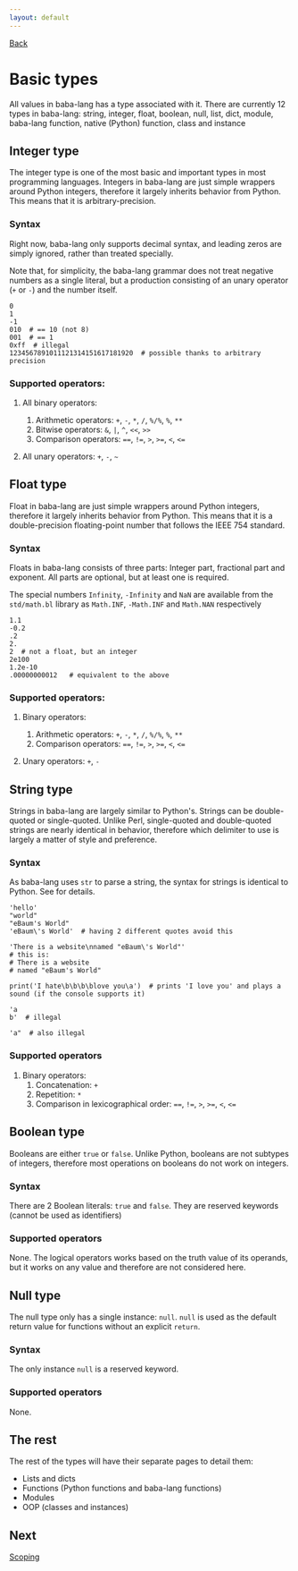 ```yaml
---
layout: default
---
```



[Back](index.md)


# Basic types

All values in baba-lang has a type associated with it. There are currently 12 types in baba-lang: string, integer, float, boolean, null, list, dict, module, baba-lang function, native (Python) function, class and instance


## Integer type

The integer type is one of the most basic and important types in most programming languages. Integers in baba-lang are just simple wrappers around Python integers, therefore it largely inherits behavior from Python. This means that it is arbitrary-precision.

### Syntax

Right now, baba-lang only supports decimal syntax, and leading zeros are simply ignored, rather than treated specially.

Note that, for simplicity, the baba-lang grammar does not treat negative numbers as a single literal, but a production consisting of an unary operator (`+` or `-`) and the number itself.
```
0
1
-1
010  # == 10 (not 8)
001  # == 1
0xff  # illegal
1234567891011121314151617181920  # possible thanks to arbitrary precision
```

### Supported operators:

1. All binary operators:
    1. Arithmetic operators: `+`, `-`, `*`, `/`, `%/%`, `%`, `**`
    2. Bitwise operators: `&`, `|`, `^`, `<<`, `>>`
    3. Comparison operators: `==`, `!=`, `>`, `>=`, `<`, `<=`

2. All unary operators: `+`, `-`, `~`


## Float type

Float in baba-lang are just simple wrappers around Python integers, therefore it largely inherits behavior from Python. This means that it is a double-precision floating-point number that follows the IEEE 754 standard.

### Syntax

Floats in baba-lang consists of three parts: Integer part, fractional part and exponent. All parts are optional, but at least one is required.

The special numbers `Infinity`, `-Infinity` and `NaN` are available from the `std/math.bl` library as `Math.INF`, `-Math.INF` and `Math.NAN` respectively
```
1.1
-0.2
.2
2.
2  # not a float, but an integer
2e100
1.2e-10
.00000000012   # equivalent to the above
```

### Supported operators:

1. Binary operators:
    1. Arithmetic operators: `+`, `-`, `*`, `/`, `%/%`, `%`, `**`
    2. Comparison operators: `==`, `!=`, `>`, `>=`, `<`, `<=`

2. Unary operators: `+`, `-`


## String type

Strings in baba-lang are largely similar to Python's. Strings can be double-quoted or single-quoted. Unlike Perl, single-quoted and double-quoted strings are nearly identical in behavior, therefore which delimiter to use is largely a matter of style and preference.

### Syntax

As baba-lang uses `str` to parse a string, the syntax for strings is identical to Python. See [](https://docs.python.org/3/reference/lexical_analysis.html#strings) for details.

```
'hello'
"world"
"eBaum's World"
'eBaum\'s World'  # having 2 different quotes avoid this

'There is a website\nnamed "eBaum\'s World"'
# this is:
# There is a website
# named "eBaum's World"

print('I hate\b\b\b\blove you\a')  # prints 'I love you' and plays a sound (if the console supports it)

'a
b'  # illegal

'a"  # also illegal
```

### Supported operators

1. Binary operators:
    1. Concatenation: `+`
    2. Repetition: `*`
    3. Comparison in lexicographical order: `==`, `!=`, `>`, `>=`, `<`, `<=`


## Boolean type

Booleans are either `true` or `false`. Unlike Python, booleans are not subtypes of integers, therefore most operations on booleans do not work on integers.

### Syntax

There are 2 Boolean literals: `true` and `false`. They are reserved keywords (cannot be used as identifiers)

### Supported operators

None. The logical operators works based on the truth value of its operands, but it works on any value and therefore are not considered here.


## Null type

The null type only has a single instance: `null`. `null` is used as the default return value for functions without an explicit `return`.

### Syntax

The only instance `null` is a reserved keyword.

### Supported operators

None.


## The rest

The rest of the types will have their separate pages to detail them:

- Lists and dicts
- Functions (Python functions and baba-lang functions)
- Modules
- OOP (classes and instances)


## Next

[Scoping](scoping.md)
